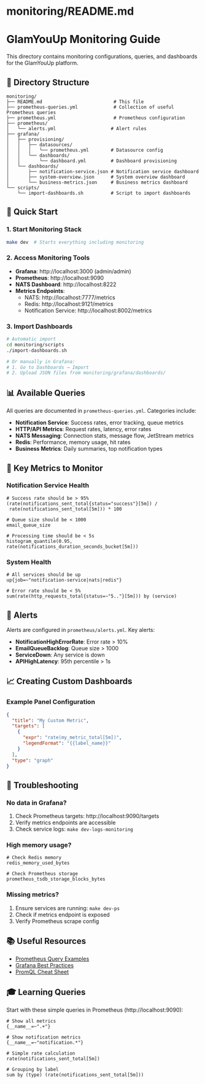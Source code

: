 # monitoring/README.md

# GlamYouUp Monitoring Guide

This directory contains monitoring configurations, queries, and dashboards for the GlamYouUp platform.

## 📁 Directory Structure

```
monitoring/
├── README.md                          # This file
├── prometheus-queries.yml             # Collection of useful Prometheus queries
├── prometheus.yml                     # Prometheus configuration
├── prometheus/
│   └── alerts.yml                    # Alert rules
├── grafana/
│   ├── provisioning/
│   │   ├── datasources/
│   │   │   └── prometheus.yml        # Datasource config
│   │   └── dashboards/
│   │       └── dashboard.yml         # Dashboard provisioning
│   └── dashboards/
│       ├── notification-service.json # Notification service dashboard
│       ├── system-overview.json      # System overview dashboard
│       └── business-metrics.json     # Business metrics dashboard
└── scripts/
    └── import-dashboards.sh          # Script to import dashboards

```

## 🚀 Quick Start

### 1. Start Monitoring Stack
```bash
make dev  # Starts everything including monitoring
```

### 2. Access Monitoring Tools
- **Grafana**: http://localhost:3000 (admin/admin)
- **Prometheus**: http://localhost:9090
- **NATS Dashboard**: http://localhost:8222
- **Metrics Endpoints**:
  - NATS: http://localhost:7777/metrics
  - Redis: http://localhost:9121/metrics
  - Notification Service: http://localhost:8002/metrics

### 3. Import Dashboards
```bash
# Automatic import
cd monitoring/scripts
./import-dashboards.sh

# Or manually in Grafana:
# 1. Go to Dashboards → Import
# 2. Upload JSON files from monitoring/grafana/dashboards/
```

## 📊 Available Queries

All queries are documented in `prometheus-queries.yml`. Categories include:

- **Notification Service**: Success rates, error tracking, queue metrics
- **HTTP/API Metrics**: Request rates, latency, error rates
- **NATS Messaging**: Connection stats, message flow, JetStream metrics
- **Redis**: Performance, memory usage, hit rates
- **Business Metrics**: Daily summaries, top notification types

## 🎯 Key Metrics to Monitor

### Notification Service Health
```promql
# Success rate should be > 95%
(rate(notifications_sent_total{status="success"}[5m]) / 
 rate(notifications_sent_total[5m])) * 100

# Queue size should be < 1000
email_queue_size

# Processing time should be < 5s
histogram_quantile(0.95, rate(notifications_duration_seconds_bucket[5m]))
```

### System Health
```promql
# All services should be up
up{job=~"notification-service|nats|redis"}

# Error rate should be < 5%
sum(rate(http_requests_total{status=~"5.."}[5m])) by (service)
```

## 🚨 Alerts

Alerts are configured in `prometheus/alerts.yml`. Key alerts:

- **NotificationHighErrorRate**: Error rate > 10%
- **EmailQueueBacklog**: Queue size > 1000
- **ServiceDown**: Any service is down
- **APIHighLatency**: 95th percentile > 1s

## 📈 Creating Custom Dashboards

### Example Panel Configuration
```json
{
  "title": "My Custom Metric",
  "targets": [
    {
      "expr": "rate(my_metric_total[5m])",
      "legendFormat": "{{label_name}}"
    }
  ],
  "type": "graph"
}
```

## 🔧 Troubleshooting

### No data in Grafana?
1. Check Prometheus targets: http://localhost:9090/targets
2. Verify metrics endpoints are accessible
3. Check service logs: `make dev-logs-monitoring`

### High memory usage?
```promql
# Check Redis memory
redis_memory_used_bytes

# Check Prometheus storage
prometheus_tsdb_storage_blocks_bytes
```

### Missing metrics?
1. Ensure services are running: `make dev-ps`
2. Check if metrics endpoint is exposed
3. Verify Prometheus scrape config

## 📚 Useful Resources

- [Prometheus Query Examples](https://prometheus.io/docs/prometheus/latest/querying/examples/)
- [Grafana Best Practices](https://grafana.com/docs/grafana/latest/best-practices/)
- [PromQL Cheat Sheet](https://promlabs.com/promql-cheat-sheet/)

## 🎓 Learning Queries

Start with these simple queries in Prometheus (http://localhost:9090):

```promql
# Show all metrics
{__name__=~".+"}

# Show notification metrics
{__name__=~"notification.*"}

# Simple rate calculation
rate(notifications_sent_total[5m])

# Grouping by label
sum by (type) (rate(notifications_sent_total[5m]))
```